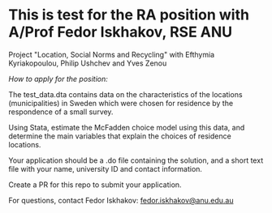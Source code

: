 # This is test for the RA position with A/Prof Fedor Iskhakov, RSE ANU

Project "Location, Social Norms and Recycling" with Efthymia Kyriakopoulou, Philip Ushchev and Yves Zenou

*How to apply for the position:*

The test_data.dta contains data on the characteristics of the locations (municipalities) in Sweden which were chosen for residence by the respondence of a small survey.

Using Stata, estimate the McFadden choice model using this data, and determine the main variables that explain the choices of residence locations.

Your application should be a .do file containing the solution, and a short text file with your name, university ID and contact information.

Create a PR for this repo to submit your application.

For questions, contact Fedor Iskhakov: fedor.iskhakov@anu.edu.au
